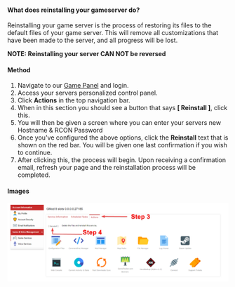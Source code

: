 #### What does reinstalling your gameserver do?
Reinstalling your game server is the process of restoring its files to the default files of your game server.
This will remove all customizations that have been made to the server, and all progress will be lost.

**NOTE: Reinstalling your server CAN NOT be reversed**

#### Method
1. Navigate to our [Game Panel](https://gamepanel.hexanenetworks.com) and login.
2. Access your servers personalized control panel.
3. Click **Actions** in the top navigation bar.
4. When in this section you should see a button that says **[ Reinstall ]**, click this.
5. You will then be given a screen where you can enter your servers new Hostname & RCON Password
6. Once you've configured the above options, click the **Reinstall** text that is shown on the red bar. You will be given one last confirmation if you wish to continue.
7. After clicking this, the process will begin. Upon receiving a confirmation email, refresh your page and the reinstallation process will be completed.

#### Images
![Actions section](https://raw.githubusercontent.com/HexaneNetworks/help-assets/master/assets/png/reinstalling-your-game-server.png)
